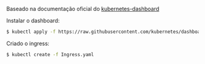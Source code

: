 Baseado na documentação oficial do [kubernetes-dashboard](https://github.com/kubernetes/dashboard)

Instalar o dashboard:

```bash
$ kubectl apply -f https://raw.githubusercontent.com/kubernetes/dashboard/master/src/deploy/recommended/kubernetes-dashboard.yaml
```

Criado o ingress:
```bash
$ kubectl create -f Ingress.yaml
```

